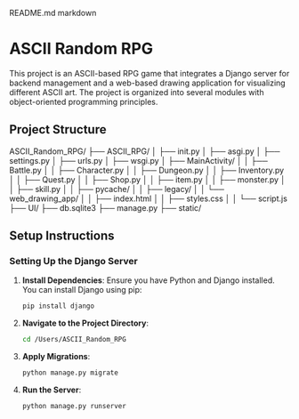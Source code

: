 README.md
markdown

# ASCII Random RPG

This project is an ASCII-based RPG game that integrates a Django server for backend management and a web-based drawing application for visualizing different ASCII art. The project is organized into several modules with object-oriented programming principles.

## Project Structure

ASCII_Random_RPG/
├── ASCII_RPG/
│ ├── init.py
│ ├── asgi.py
│ ├── settings.py
│ ├── urls.py
│ ├── wsgi.py
│ ├── MainActivity/
│ │ ├── Battle.py
│ │ ├── Character.py
│ │ ├── Dungeon.py
│ │ ├── Inventory.py
│ │ ├── Quest.py
│ │ ├── Shop.py
│ │ ├── item.py
│ │ ├── monster.py
│ │ ├── skill.py
│ │ ├── pycache/
│ │ ├── legacy/
│ │ └── web_drawing_app/
│ │ ├── index.html
│ │ ├── styles.css
│ │ └── script.js
├── UI/
├── db.sqlite3
├── manage.py
├── static/


## Setup Instructions

### Setting Up the Django Server

1. **Install Dependencies**: Ensure you have Python and Django installed. You can install Django using pip:

    ```sh
    pip install django
    ```

2. **Navigate to the Project Directory**:

    ```sh
    cd /Users/ASCII_Random_RPG
    ```

3. **Apply Migrations**:

    ```sh
    python manage.py migrate
    ```

4. **Run the Server**:

    ```sh
    python manage.py runserver
    ```

